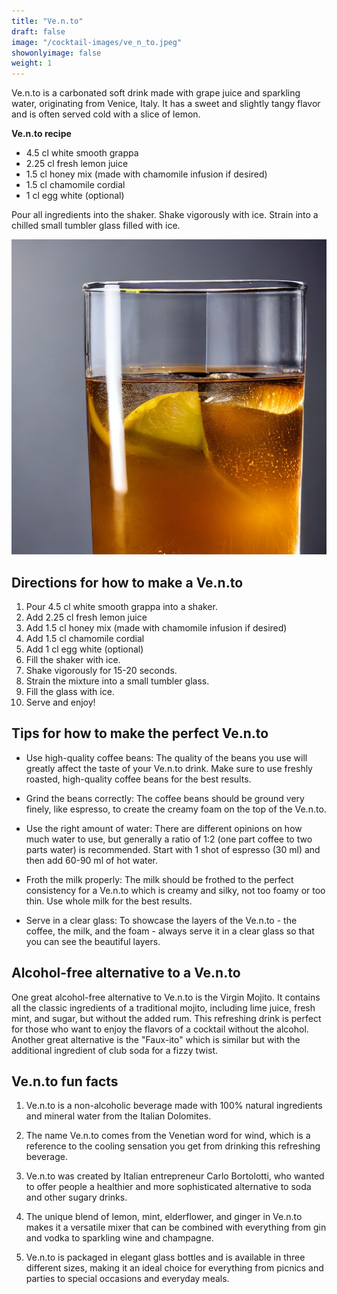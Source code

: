 ```yaml
---
title: "Ve.n.to"
draft: false
image: "/cocktail-images/ve_n_to.jpeg"
showonlyimage: false
weight: 1
---
```


Ve.n.to is a carbonated soft drink made with grape juice and sparkling water, originating from Venice, Italy. It has a sweet and slightly tangy flavor and is often served cold with a slice of lemon.

<!--more-->

**Ve.n.to recipe**

- 4.5 cl white smooth grappa
- 2.25 cl fresh lemon juice
- 1.5 cl honey mix (made with chamomile infusion if desired)
- 1.5 cl chamomile cordial
- 1 cl egg white (optional)


Pour all ingredients into the shaker. Shake vigorously with ice. Strain into a chilled small tumbler glass filled with ice.

![](/cocktail-images/ve_n_to.jpeg)


## Directions for how to make a Ve.n.to

1. Pour 4.5 cl white smooth grappa into a shaker.
2. Add 2.25 cl fresh lemon juice
3. Add 1.5 cl honey mix (made with chamomile infusion if desired)
4. Add 1.5 cl chamomile cordial
5. Add 1 cl egg white (optional)
6. Fill the shaker with ice.
7. Shake vigorously for 15-20 seconds.
8. Strain the mixture into a small tumbler glass.
9. Fill the glass with ice.
10. Serve and enjoy!

## Tips for how to make the perfect Ve.n.to

- Use high-quality coffee beans: The quality of the beans you use will greatly affect the taste of your Ve.n.to drink. Make sure to use freshly roasted, high-quality coffee beans for the best results.

- Grind the beans correctly: The coffee beans should be ground very finely, like espresso, to create the creamy foam on the top of the Ve.n.to.

- Use the right amount of water: There are different opinions on how much water to use, but generally a ratio of 1:2 (one part coffee to two parts water) is recommended. Start with 1 shot of espresso (30 ml) and then add 60-90 ml of hot water.

- Froth the milk properly: The milk should be frothed to the perfect consistency for a Ve.n.to which is creamy and silky, not too foamy or too thin. Use whole milk for the best results.

- Serve in a clear glass: To showcase the layers of the Ve.n.to - the coffee, the milk, and the foam - always serve it in a clear glass so that you can see the beautiful layers.

## Alcohol-free alternative to a Ve.n.to

One great alcohol-free alternative to Ve.n.to is the Virgin Mojito. It contains all the classic ingredients of a traditional mojito, including lime juice, fresh mint, and sugar, but without the added rum. This refreshing drink is perfect for those who want to enjoy the flavors of a cocktail without the alcohol. Another great alternative is the "Faux-ito" which is similar but with the additional ingredient of club soda for a fizzy twist.

## Ve.n.to fun facts

1. Ve.n.to is a non-alcoholic beverage made with 100% natural ingredients and mineral water from the Italian Dolomites.

2. The name Ve.n.to comes from the Venetian word for wind, which is a reference to the cooling sensation you get from drinking this refreshing beverage.

3. Ve.n.to was created by Italian entrepreneur Carlo Bortolotti, who wanted to offer people a healthier and more sophisticated alternative to soda and other sugary drinks.

4. The unique blend of lemon, mint, elderflower, and ginger in Ve.n.to makes it a versatile mixer that can be combined with everything from gin and vodka to sparkling wine and champagne.

5. Ve.n.to is packaged in elegant glass bottles and is available in three different sizes, making it an ideal choice for everything from picnics and parties to special occasions and everyday meals.
